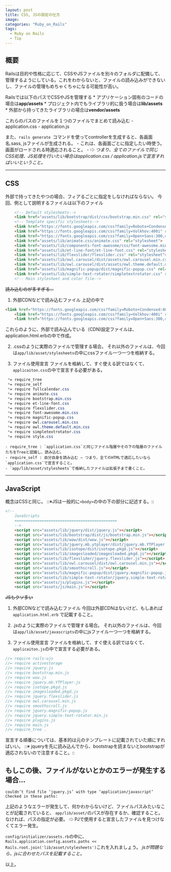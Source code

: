 ```yaml
---
layout: post
title: CSS, JSの設定の仕方
image:
categories: "Ruby_on_Rails"
tags:
  - Ruby on Rails
  - Tip
---
```


## 概要
Railsは目的や性格に応じて、CSSやJSファイルを別々のフォルダに配備して、管理するようにしている。これをわからないと、ファイルの読み込みができないし、ファイルの管理もめちゃくちゃになる可能性が高い。

 Railsでは以下のパスでCSSやJSを管理する
	* アプリケーション固有のコードの場合は**app/assets**
	* プロジェクト内でもライブラリ的に扱う場合は**lib/assets**
	* 外部から持ってきたライブラリの場合は**vendor/assets**

これらのパスのファイルを１つのファイルでまとめて読み込む
	- application.css
	- application.js

また、`rails generate `コマンドを使ってcontrollerを生成すると、各画面名.sass, jsファイルが生成される。
	- これは、各画面ごとに指定したい時使う。画面がロードされる時適応されること。
		- ⇨ _つまり、全てのファイルで同じCSS処理、JS処理を行いたい場合はapplication.css / application.jsで宣言すればいいということ。_

- - - -
## CSS
外部で持ってきたやつの場合、フィアるごとに指定をしなければならない。
今回、例として説明するファイルは以下のファイル

```html
    <!-- Default stylesheets-->
    <link href="assets/lib/bootstrap/dist/css/bootstrap.min.css" rel="stylesheet">
    <!-- Template specific stylesheets-->
    <link href="https://fonts.googleapis.com/css?family=Roboto+Condensed:400,700" rel="stylesheet">
    <link href="https://fonts.googleapis.com/css?family=Volkhov:400i" rel="stylesheet">
    <link href="https://fonts.googleapis.com/css?family=Open+Sans:300,400,600,700,800" rel="stylesheet">
    <link href="assets/lib/animate.css/animate.css" rel="stylesheet">
    <link href="assets/lib/components-font-awesome/css/font-awesome.min.css" rel="stylesheet">
    <link href="assets/lib/et-line-font/et-line-font.css" rel="stylesheet">
    <link href="assets/lib/flexslider/flexslider.css" rel="stylesheet">
    <link href="assets/lib/owl.carousel/dist/assets/owl.carousel.min.css" rel="stylesheet">
    <link href="assets/lib/owl.carousel/dist/assets/owl.theme.default.min.css" rel="stylesheet">
    <link href="assets/lib/magnific-popup/dist/magnific-popup.css" rel="stylesheet">
    <link href="assets/lib/simple-text-rotator/simpletextrotator.css" rel="stylesheet">
    <!-- Main stylesheet and color file-->
```
~~読み込むのが多すぎる…~~

1. 外部CDNなどで読み込むファイル
上記の中で
```html
<link href="https://fonts.googleapis.com/css?family=Roboto+Condensed:400,700" rel="stylesheet">
    <link href="https://fonts.googleapis.com/css?family=Volkhov:400i" rel="stylesheet">
    <link href="https://fonts.googleapis.com/css?family=Open+Sans:300,400,600,700,800" rel="stylesheet">
```
これらのように、外部で読み込んでいる（CDN)設定ファイルは、application.html.erbの中で作成。

2. .cssのように実際のファイルで管理する場合。
それ以外のファイルは、今回は`app/lib/asset/stylesheets`の中にcssファイル一つ一つを格納する。

3. ファイル使用宣言
ファイルを格納して、すぐ使える訳ではなくて、`applicaiton.css`の中で宣言する必要がある。
```scss
 *= require_tree
 *= require_self
 *= require fullcalendar.css
 *= require animate.css
 *= require bootstrap.min.css
 *= require et-line-font.css
 *= require flexslider.css
 *= require font-awesome.min.css
 *= require magnific-popup.css
 *= require owl.carousel.min.css
 *= require owl.theme.default.min.css
 *= require simpletextrotator.css
 *= require style.css
```
	- require_tree : `application.css`と同じファイル階層やその下の階層のファイルたちをTreeと認識し、読み込む。
	- require_self : 自分自身を読み込む ⇨ つまり、全てのHTMLで適応したいなら`application.css`で宣言すること。
	- `app/lib/asset/stylesheets`で格納したファイルは拡張子まで書くこと。

- - - -

## JavaScript
概念はCSSと同じ。
::※JSは一般的に`<body>`の中の下の部分に記述する。::

```html
<!--  
    JavaScripts
    =============================================
    -->
    <script src="assets/lib/jquery/dist/jquery.js"></script>
    <script src="assets/lib/bootstrap/dist/js/bootstrap.min.js"></script>
    <script src="assets/lib/wow/dist/wow.js"></script>
    <script src="assets/lib/jquery.mb.ytplayer/dist/jquery.mb.YTPlayer.js"></script>
    <script src="assets/lib/isotope/dist/isotope.pkgd.js"></script>
    <script src="assets/lib/imagesloaded/imagesloaded.pkgd.js"></script>
    <script src="assets/lib/flexslider/jquery.flexslider.js"></script>
    <script src="assets/lib/owl.carousel/dist/owl.carousel.min.js"></script>
    <script src="assets/lib/smoothscroll.js"></script>
    <script src="assets/lib/magnific-popup/dist/jquery.magnific-popup.js"></script>
    <script src="assets/lib/simple-text-rotator/jquery.simple-text-rotator.min.js"></script>
    <script src="assets/js/plugins.js"></script>
    <script src="assets/js/main.js"></script>

```
~~JSもクソ多い~~

1. 外部CDNなどで読み込むファイル
今回は外部CDNはないけど、もしあれば`application.html.erb`  で記載すること。

2. .jsのように実際のファイルで管理する場合。
それ以外のファイルは、今回は`app/lib/asset/javascripts`の中にjsファイル一つ一つを格納する。

3. ファイル使用宣言
ファイルを格納して、すぐ使える訳ではなくて、`applicaiton.js`の中で宣言する必要がある。
```js
//= require rails-ujs
//= require activestorage
//= require jquery.js
//= require bootstrap.min.js
//= require wow.js
//= require jquery.mb.YTPlayer.js
//= require isotope.pkgd.js
//= require imagesloaded.pkgd.js
//= require jquery.flexslider.js
//= require owl.carousel.min.js
//= require smoothscroll.js
//= require jquery.magnific-popup.js
//= require jquery.simple-text-rotator.min.js
//= require plugins.js
//= require main.js
//= require_tree .
```
宣言する順番については、基本的は元のテンプレートに記載されていた順にすればいい。
::※ jqueryを先に読み込んでから、bootstrapを読まないとbootstrapが適応されないので注意すること。::

## もしこの後、ファイルがないとかのエラーが発生する場合…

```
couldn’t find file ‘jquery.js’ with type ‘application/javascript’
Checked in these paths:
```
上記のようなエラーが発生して、何かわからないけど、ファイルパスみたいなことが記載されていると、
`app/lib/asset/`のパスが存在するか、確認すること。
	なければ、パスの指定が必要。
	⇨ PJで使用すると宣言したファイルを見つけなくてエラー発生。

`config/initializer/assets.rb`の中に、
`Rails.application.config.assets.paths << Rails.root.join('lib/asset/stylesheets')`これを入れましょう。
_jsが問題なら、jsに合わせたパスを記載すること。_


以上。

